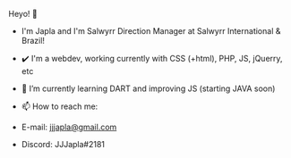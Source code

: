 Heyo! 👋
- I'm Japla and I'm Salwyrr Direction Manager at Salwyrr International & Brazil!
- ✔️ I'm a webdev, working currently with CSS (+html), PHP, JS, jQuerry, etc
- 🌱 I’m currently learning DART and improving JS (starting JAVA soon)

- 📫 How to reach me: 
- E-mail: jjjapla@gmail.com
- Discord: JJJapla#2181
